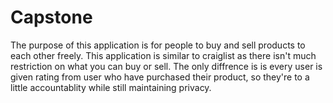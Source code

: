 # Capstone

The purpose of this application is for people to buy and sell products to each other freely.
This application is similar to craiglist as there isn't much restriction on what you can buy or sell.
The only diffrence is is every user is given rating from user who have purchased their product, so they're to a 
little accountablity while still maintaining privacy.

